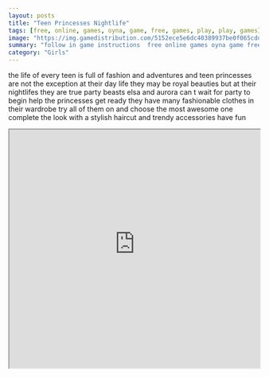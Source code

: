 ```yaml
---
layout: posts
title: "Teen Princesses Nightlife"
tags: [free, online, games, oyna, game, free, games, play, play, games]
image: "https://img.gamedistribution.com/5152ece5e6dc40389937be0f065cdd29.jpg"
summary: "follow in game instructions  free online games oyna game free games play play games"
category: "Girls"
---
```


the life of every teen is full of fashion and adventures and teen princesses are not the exception at their day life they may be royal beauties but at their nightlifes they are true party beasts elsa and aurora can t wait for party to begin help the princesses get ready they have many fashionable clothes in their wardrobe try all of them on and choose the most awesome one complete the look with a stylish haircut and trendy accessories have fun

<iframe width="100%" height="480px;" src="https://html5.gamedistribution.com/5152ece5e6dc40389937be0f065cdd29/"></iframe>